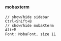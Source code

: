 #### mobaxterm
```
// show/hide sidebar
Ctrl+Shift+B
// show/hide mobaXterm
Alt+M  
Font: MobaFont, size 11
```
